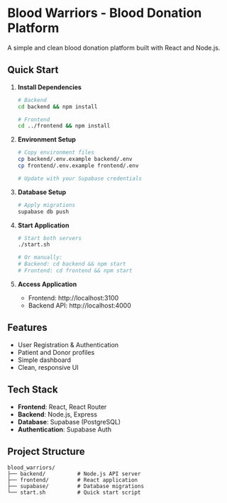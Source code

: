# Blood Warriors - Blood Donation Platform

A simple and clean blood donation platform built with React and Node.js.

## Quick Start

1. **Install Dependencies**

   ```bash
   # Backend
   cd backend && npm install

   # Frontend
   cd ../frontend && npm install
   ```

2. **Environment Setup**

   ```bash
   # Copy environment files
   cp backend/.env.example backend/.env
   cp frontend/.env.example frontend/.env

   # Update with your Supabase credentials
   ```

3. **Database Setup**

   ```bash
   # Apply migrations
   supabase db push
   ```

4. **Start Application**

   ```bash
   # Start both servers
   ./start.sh

   # Or manually:
   # Backend: cd backend && npm start
   # Frontend: cd frontend && npm start
   ```

5. **Access Application**
   - Frontend: http://localhost:3100
   - Backend API: http://localhost:4000

## Features

- User Registration & Authentication
- Patient and Donor profiles
- Simple dashboard
- Clean, responsive UI

## Tech Stack

- **Frontend**: React, React Router
- **Backend**: Node.js, Express
- **Database**: Supabase (PostgreSQL)
- **Authentication**: Supabase Auth

## Project Structure

```
blood_warriors/
├── backend/          # Node.js API server
├── frontend/         # React application
├── supabase/         # Database migrations
└── start.sh          # Quick start script
```

